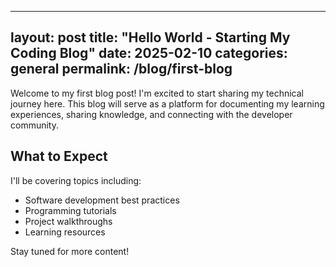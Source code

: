 
---
layout: post
title: "Hello World - Starting My Coding Blog"
date: 2025-02-10
categories: general
permalink: /blog/first-blog
---

Welcome to my first blog post! I'm excited to start sharing my technical journey here. This blog will serve as a platform for documenting my learning experiences, sharing knowledge, and connecting with the developer community.

## What to Expect

I'll be covering topics including:
- Software development best practices
- Programming tutorials
- Project walkthroughs
- Learning resources

Stay tuned for more content!